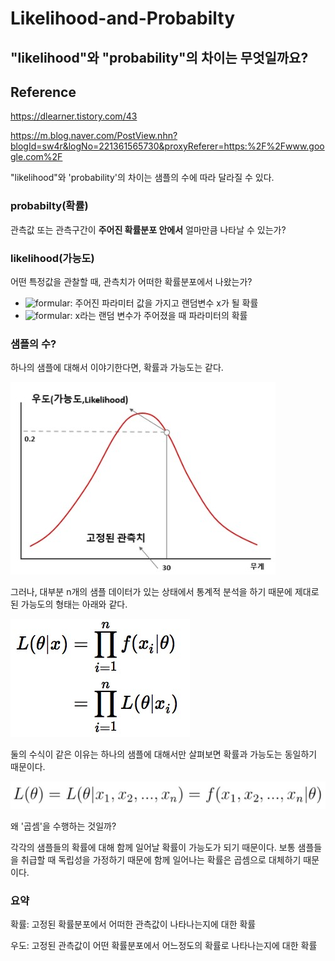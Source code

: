 # Likelihood-and-Probabilty

## "likelihood"와 "probability"의 차이는 무엇일까요?

## Reference

<a href="https://dlearner.tistory.com/43">https://dlearner.tistory.com/43</a>

<a href="https://m.blog.naver.com/PostView.nhn?blogId=sw4r&logNo=221361565730&proxyReferer=https:%2F%2Fwww.google.com%2F">https://m.blog.naver.com/PostView.nhn?blogId=sw4r&logNo=221361565730&proxyReferer=https:%2F%2Fwww.google.com%2F</a>

"likelihood"와 'probability'의 차이는 샘플의 수에 따라 달라질 수 있다.

### probabilty(확률)
관측값 또는 관측구간이 **주어진 확률분포 안에서** 얼마만큼 나타날 수 있는가?

### likelihood(가능도)
어떤 특정값을 관찰할 때, 관측치가 어떠한 확률분포에서 나왔는가?

* ![formular](https://render.githubusercontent.com/render/math?math=p=f(x|\Theta)): 주어진 파라미터 값을 가지고 랜덤변수 x가 될 확률
* ![formular](https://render.githubusercontent.com/render/math?math=L=\mathcal{L}(\Theta|x)): x라는 랜덤 변수가 주어졌을 때 파라미터의 확률

### 샘플의 수?

하나의 샘플에 대해서 이야기한다면, 확률과 가능도는 같다.

<img src="imgs/likelihood-_prob_1.jpg" />

그러나, 대부분 n개의 샘플 데이터가 있는 상태에서 통계적 분석을 하기 때문에 제대로된 가능도의 형태는 아래와 같다.

<img src="imgs/likelihood-_prob_2.jpg" />

둘의 수식이 같은 이유는 하나의 샘플에 대해서만 살펴보면 확률과 가능도는 동일하기 때문이다. 

<img src="imgs/likelihood-_prob_3.jpg" />

왜 '곱셈'을 수행하는 것일까?

각각의 샘플들의 확률에 대해 함께 일어날 확률이 가능도가 되기 때문이다. 보통 샘플들을 취급할 때 독립성을 가정하기 때문에 함께 일어나는 확률은 곱셈으로 대체하기 때문이다.

### 요약

확률: 고정된 확률분포에서 어떠한 관측값이 나타나는지에 대한 확률

우도: 고정된 관측값이 어떤 확률분포에서 어느정도의 확률로 나타나는지에 대한 확률